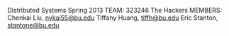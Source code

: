 Distributed Systems Spring 2013
TEAM: 323246 The Hackers
MEMBERS:
Chenkai Liu, nykai55@bu.edu
Tiffany Huang, tiffh@bu.edu
Eric Stanton, stantone@bu.edu

